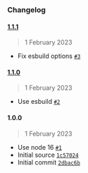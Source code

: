 ### Changelog

#### [1.1.1](https://github.com/isotoma/eks-nodegroup-asg-tags-cdk/compare/1.1.0...1.1.1)

> 1 February 2023

- Fix esbuild options [`#3`](https://github.com/isotoma/eks-nodegroup-asg-tags-cdk/pull/3)

#### [1.1.0](https://github.com/isotoma/eks-nodegroup-asg-tags-cdk/compare/1.0.0...1.1.0)

> 1 February 2023

- Use esbuild [`#2`](https://github.com/isotoma/eks-nodegroup-asg-tags-cdk/pull/2)

#### 1.0.0

> 1 February 2023

- Use node 16 [`#1`](https://github.com/isotoma/eks-nodegroup-asg-tags-cdk/pull/1)
- Initial source [`1c57024`](https://github.com/isotoma/eks-nodegroup-asg-tags-cdk/commit/1c570242767ca1699d7fff22ca463a163772b5e4)
- Initial commit [`2dbac6b`](https://github.com/isotoma/eks-nodegroup-asg-tags-cdk/commit/2dbac6b9e56ab07a02bcd6bac4f941a536822003)
